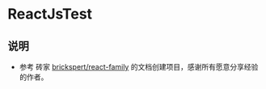 # ReactJsTest

## 说明
- 参考 砖家 [brickspert/react-family](https://github.com/brickspert/react-family) 的文档创建项目，感谢所有愿意分享经验的作者。
